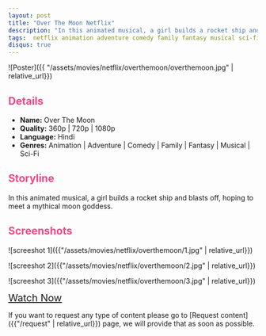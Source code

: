 ```yaml
---
layout: post
title: "Over The Moon Netflix"
description: "In this animated musical, a girl builds a rocket ship and blasts off, hoping to meet a mythical moon goddess."
tags:  netflix animation adventure comedy family fantasy musical sci-fi
disqus: true
---
```

<style>
h2{
    color:#F24784;
}
</style>

![Poster]({{ "/assets/movies/netflix/overthemoon/overthemoon.jpg" | relative_url}})

## Details

* **Name:** Over The Moon
* **Quality:** 360p \| 720p \| 1080p
* **Language:** Hindi
* **Genres:**  Animation \| Adventure \| Comedy \| Family \| Fantasy \| Musical \| Sci-Fi

## Storyline

In this animated musical, a girl builds a rocket ship and blasts off, hoping to meet a mythical moon goddess.

## Screenshots

![screeshot 1]({{"/assets/movies/netflix/overthemoon/1.jpg" | relative_url}})

![screeshot 2]({{"/assets/movies/netflix/overthemoon/2.jpg" | relative_url}})

![screeshot 3]({{"/assets/movies/netflix/overthemoon/3.jpg" | relative_url}})
<br>

<a class="btn card_btn" href="{{ '/movies/netflix/overthemoon' | relative_url}}" style="font-size:20px" target="_blank">Watch Now</a>

If you want to request any type of content please go to [Request content]({{"/request" | relative_url}}) page, we will provide that as soon as possible.
